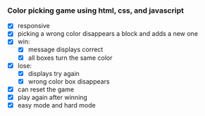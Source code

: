 
### Color picking game using html, css, and javascript
- [x] responsive
- [x] picking a wrong color disappears a block and adds a new one
- [x] win: 
	- [x] message displays correct
	- [x] all boxes turn the same color
- [x] lose:
	- [x] displays try again
	- [x] wrong color box disappears
- [x] can reset the game
- [x] play again after winning
- [x] easy mode and hard mode
